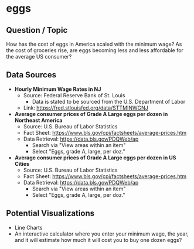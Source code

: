 # eggs
## Question / Topic
How has the cost of eggs in America scaled with the minimum wage? As the cost of groceries rise, are eggs becoming less and less affordable for the average US consumer?

## Data Sources
- **Hourly Minimum Wage Rates in NJ**
  - Source: Federal Reserve Bank of St. Louis
    - Data is stated to be sourced from the U.S. Department of Labor
  - Link: https://fred.stlouisfed.org/data/STTMINWGNJ
- **Average consumer prices of Grade A Large eggs per dozen in Northeast America**
  - Source: U.S. Bureau of Labor Statistics
  - Fact Sheet: https://www.bls.gov/cpi/factsheets/average-prices.htm
  - Data Retrieval: https://data.bls.gov/PDQWeb/ap
    - Search via "View areas within an item"
    - Select "Eggs, grade A, large, per doz."
- **Average consumer prices of Grade A Large eggs per dozen in US Cities**
  - Source: U.S. Bureau of Labor Statistics
  - Fact Sheet: https://www.bls.gov/cpi/factsheets/average-prices.htm
  - Data Retrieval: https://data.bls.gov/PDQWeb/ap
    - Search via "View areas within an item"
    - Select "Eggs, grade A, large, per doz."

## Potential Visualizations
- Line Charts
- An interactive calculator where you enter your minimum wage, the year, and it will estimate how much it will cost you to buy one dozen eggs?
